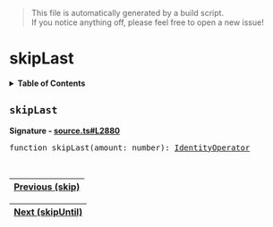 > This file is automatically generated by a build script.<br>If you notice anything off, please feel free to open a new issue!

# skipLast

<details><summary><b>Table of Contents</b></summary>

1. [<code>skipLast</code>](#skipLast)</details>

## <a name="skipLast"></a><code>skipLast</code>

<b>Signature - [source.ts#L2880](..\/..\/packages\/core\/src\/source.ts#L2880)</b>

<pre>function skipLast(amount: number): <a href="001-IdentityOperator.md#IdentityOperator">IdentityOperator</a></pre><br>

| [Previous \(skip\)](071-skip.md#readme) |
| --- |

<div align="right">

| [Next \(skipUntil\)](073-skipUntil.md#readme) |
| --- |
</div>
